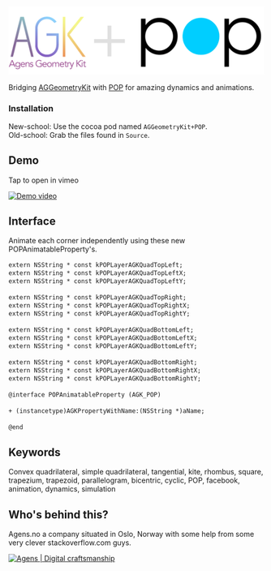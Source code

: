 ![AGGeometryKit](/logo.png?raw=true "AGGeometryKit") 

Bridging [AGGeometryKit](https://github.com/hfossli/AGGeometryKit) with [POP](https://github.com/facebook/pop) for amazing dynamics and animations.


### Installation

New-school: Use the cocoa pod named `AGGeometryKit+POP`.  
Old-school: Grab the files found in `Source`.




## Demo

Tap to open in vimeo

[![Demo video](https://i.vimeocdn.com/video/475306176_800.jpg)](https://vimeo.com/95383807)

## Interface

Animate each corner independently using these new POPAnimatableProperty's.

    extern NSString * const kPOPLayerAGKQuadTopLeft;
    extern NSString * const kPOPLayerAGKQuadTopLeftX;
    extern NSString * const kPOPLayerAGKQuadTopLeftY;

    extern NSString * const kPOPLayerAGKQuadTopRight;
    extern NSString * const kPOPLayerAGKQuadTopRightX;
    extern NSString * const kPOPLayerAGKQuadTopRightY;

    extern NSString * const kPOPLayerAGKQuadBottomLeft;
    extern NSString * const kPOPLayerAGKQuadBottomLeftX;
    extern NSString * const kPOPLayerAGKQuadBottomLeftY;

    extern NSString * const kPOPLayerAGKQuadBottomRight;
    extern NSString * const kPOPLayerAGKQuadBottomRightX;
    extern NSString * const kPOPLayerAGKQuadBottomRightY;

    @interface POPAnimatableProperty (AGK_POP)

    + (instancetype)AGKPropertyWithName:(NSString *)aName;

    @end




## Keywords

Convex quadrilateral, simple quadrilateral, tangential, kite, rhombus, square, trapezium, trapezoid, parallelogram, bicentric, cyclic, POP, facebook, animation, dynamics, simulation




## Who's behind this?

Agens.no a company situated in Oslo, Norway with some help from some very clever stackoverflow.com guys.


[![Agens | Digital craftsmanship](http://static.agens.no/images/agens_logo_w_slogan_avenir_small.png)](http://agens.no/)
